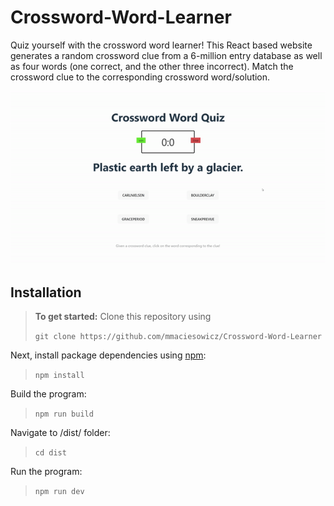 # Crossword-Word-Learner
Quiz yourself with the crossword word learner! This React based website generates a random crossword clue from a 6-million entry database as well as four words (one correct, and the other three incorrect). Match the crossword clue to the corresponding crossword word/solution.

![Demo](images/word-learner.gif)

## Installation

> **To get started:** Clone this repository using
> 
>   `git clone https://github.com/mmaciesowicz/Crossword-Word-Learner`
>

Next, install package dependencies using [npm](https://nodejs.org/en/download):
>
>   `npm install`
>

Build the program:
>
>   `npm run build`
>

Navigate to /dist/ folder:
>
>   `cd dist`
>

Run the program:
>
>   `npm run dev`
>